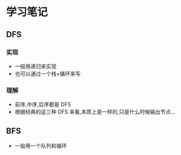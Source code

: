 # 学习笔记
## DFS 
### 实现
- 一般用递归来实现
- 也可以通过一个栈+循环来写
### 理解
- 前序,中序,后序都是 DFS
- 根据经典的这三种 DFS 来看,本质上是一样的,只是什么时候输出节点...
## BFS
- 一般用一个队列和循环